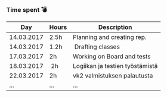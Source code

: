 ### Time spent :bomb: 
Day | Hours | Description
--------------- | ----- | ------
14.03.2017 | 2.5h | Planning and creating rep.
14.03.2017 | 1.2h | Drafting classes 
17.03.2017 | 2h | Working on Board and tests
18.03.2017 | 2h | Logiikan ja testien työstämistä 
22.03.2017 | 2h | vk2 valmistuksen palautusta
... | ... | ...

